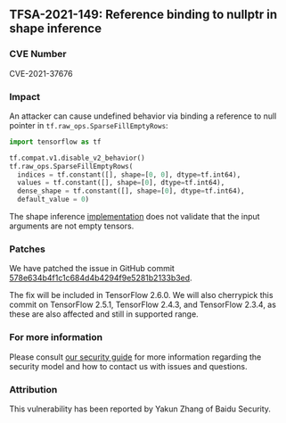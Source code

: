 ## TFSA-2021-149: Reference binding to nullptr in shape inference

### CVE Number
CVE-2021-37676

### Impact
An attacker can cause undefined behavior via binding a reference to null pointer
in `tf.raw_ops.SparseFillEmptyRows`:

```python
import tensorflow as tf

tf.compat.v1.disable_v2_behavior()
tf.raw_ops.SparseFillEmptyRows(
  indices = tf.constant([], shape=[0, 0], dtype=tf.int64),
  values = tf.constant([], shape=[0], dtype=tf.int64),
  dense_shape = tf.constant([], shape=[0], dtype=tf.int64),
  default_value = 0)
```

The shape inference
[implementation](https://github.com/tensorflow/tensorflow/blob/460e000de3a83278fb00b61a16d161b1964f15f4/tensorflow/core/ops/sparse_ops.cc#L608-L634)
does not validate that the input arguments are not empty tensors.

### Patches
We have patched the issue in GitHub commit
[578e634b4f1c1c684d4b4294f9e5281b2133b3ed](https://github.com/tensorflow/tensorflow/commit/578e634b4f1c1c684d4b4294f9e5281b2133b3ed).

The fix will be included in TensorFlow 2.6.0. We will also cherrypick this
commit on TensorFlow 2.5.1, TensorFlow 2.4.3, and TensorFlow 2.3.4, as these are
also affected and still in supported range.

### For more information
Please consult [our security
guide](https://github.com/tensorflow/tensorflow/blob/master/SECURITY.md) for
more information regarding the security model and how to contact us with issues
and questions.

### Attribution
This vulnerability has been reported by Yakun Zhang of Baidu Security.
